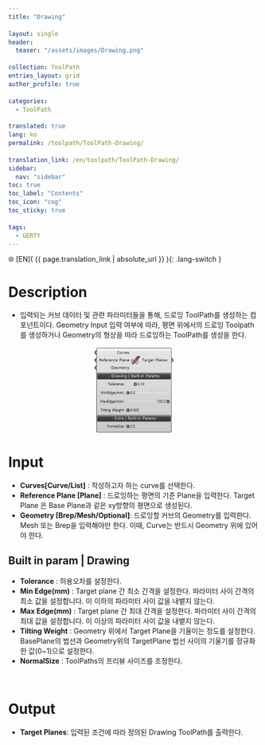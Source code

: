 ```yaml
---
title: "Drawing"

layout: single
header:
  teaser: "/assets/images/Drawing.png"

collection: ToolPath
entries_layout: grid
author_profile: true

categories:
  - ToolPath

translated: true
lang: ko
permalink: /toolpath/ToolPath-Drawing/

translation_link: /en/toolpath/ToolPath-Drawing/
sidebar:
  nav: "sidebar"
toc: true
toc_label: "Contents"
toc_icon: "cog"
toc_sticky: true

tags: 
  - GERTY
---
```


🌐 [EN]( {{ page.translation_link | absolute_url }} ){: .lang-switch }

# Description

* 입력되는 커브 데이터 및 관련 파라미터들을 통해, 드로잉 ToolPath를 생성하는 컴포넌트이다. Geometry Input 입력 여부에 따라, 평면 위에서의 드로잉 Toolpath를 생성하거나 Geometry의 형상을 따라 드로잉하는 ToolPath를 생성을 한다.

<p align="center">  <img src="/assets/images/Drawing.png" align="center" width="32%"></p>

# Input

* **Curves[Curve/List]** : 작성하고자 하는 curve를 선택한다.
* **Reference Plane [Plane]** : 드로잉하는 평면의 기준 Plane을 입력한다. Target Plane 은 Base Plane과 같은 xy방향의 평면으로 생성된다.
* **Geometry [Brep/Mesh/Optional]**: 드로잉할 커브의 Geometry를 입력한다. Mesh 또는 Brep을 입력해야만 한다. 이때, Curve는 반드시 Geometry 위에 있어야 한다.

## Built in param | Drawing
  
  * **Tolerance** : 허용오차를 설정한다.
  * **Min Edge(mm)** : Target plane 간 최소 간격을 설정한다. 파라미터 사이 간격의 최소 값을 설정합니다. 이 이하의 파라미터 사이 값을 내뱉지 않는다.
  * **Max Edge(mm)** : Target plane 간 최대 간격을 설정한다. 파라미터 사이 간격의 최대 값을 설정합니다. 이 이상의 파라미터 사이 값을 내뱉지 않는다.
  * **Tilting Weight** : Geometry 위에서 Target Plane을 기울이는 정도를 설정한다. BasePlane의 법선과 Geometry위의 TargetPlane 법선 사이의 기울기를 정규화 한 값(0~1)으로 설정한다.
  * **NormalSize** : ToolPaths의 프리뷰 사이즈를 조정한다.

<br>

# Output

* **Target Planes**: 입력된 조건에 따라 정의된 Drawing ToolPath를 출력한다.
